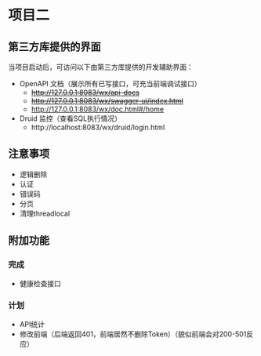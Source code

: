 # 项目二

## 第三方库提供的界面

当项目启动后，可访问以下由第三方库提供的开发辅助界面：
- OpenAPI 文档（展示所有已写接口，可充当前端调试接口）
  - ~~http://127.0.0.1:8083/wx/api-docs~~
  - ~~http://127.0.0.1:8083/wx/swagger-ui/index.html~~
  - http://127.0.0.1:8083/wx/doc.html#/home
- Druid 监控（查看SQL执行情况）
  - http://localhost:8083/wx/druid/login.html

## 注意事项

- 逻辑删除
- 认证
- 错误码
- 分页
- 清理threadlocal

## 附加功能

### 完成
- 健康检查接口

### 计划
- API统计
- 修改前端（后端返回401，前端居然不删除Token）（貌似前端会对200-501反应）